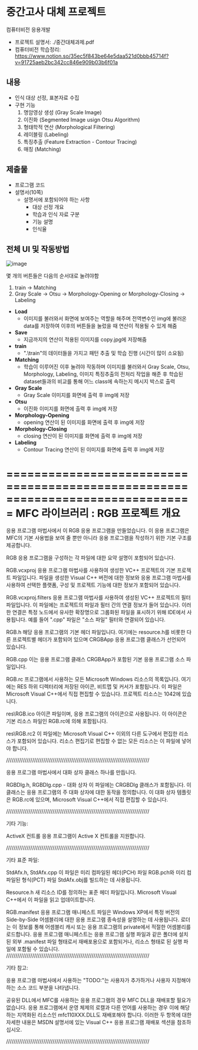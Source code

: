 # 중간고사 대체 프로젝트
컴퓨터비전 응용개발

- 프로젝트 설명서: ./중간대체과제.pdf
- 컴퓨터비전 학습정리: https://www.notion.so/35ec5f843be64e5daa521d0bbb45714f?v=91725aeb2bc342cc846e909b03b6f01a
## 내용
- 인식 대상 선정, 표본자료 수집
- 구현 기능
	1. 명암영상 생성 (Gray Scale Image)
	2. 이진화 (Segmented Image usign Otsu Algorithm)
	3. 형태학적 연산 (Morphological Filtering)
	4. 레이블링 (Labeling)
	5. 특징추출 (Feature Extraction - Contour Tracing)
	6. 매칭 (Matching)
## 제출물
- 프로그램 코드
- 설명서(10쪽)
	- 설명서에 포함되어야 하는 사항
		- 대상 선정 개요
		- 학습과 인식 자료 구분
		- 기능 설명
		- 인식율
## 전체 UI 및 작동방법
![image](https://user-images.githubusercontent.com/19266698/120075057-b363d580-c0da-11eb-8a4c-3e174bfb932d.png)

몇 개의 버튼들은 다음의 순서대로 눌려야함
1. train -> Matching
2. Gray Scale -> Otsu -> Morphology-Opening or Morphology-Closing -> Labeling

- **Load**
	- 이미지를 불러와서 화면에 보여주는 역할을 해주며 전역변수인 img에 불러온 data를 저장하여 이후의 버튼들을 눌렀을 때 연산이 적용될 수 있게 해줌
- **Save**
	- 지금까지의 연산이 적용된 이미지를 copy.jpg에 저장해줌
- **train**
	- ".\\train"의 데이터들을 가지고 패턴 추출 및 학습 진행 (시간이 많이 소요됨)
- **Matching**
	- 학습이 이루어진 이후 눌려야 작동하며 이미지를 불러와서 Gray Scale, Otsu, Morphology, Labeling, 이미지 특징추출의 전처리 작업을 해준 후 학습된 dataset들과의 비교를 통해 어느 class에 속하는지 메시지 박스로 출력
- **Gray Scale**
	- Gray Scale 이미지를 화면에 출력 후 img에 저장
- **Otsu**
	- 이진화 이미지를 화면에 출력 후 img에 저장
- **Morphology-Opening**
	- opening 연산이 된 이미지를 화면에 출력 후 img에 저장
- **Morphology-Closing**
	- closing 연산이 된 이미지를 화면에 출력 후 img에 저장
- **Labeling**
	- Contour Tracing 연산이 된 이미지를 화면에 출력 후 img에 저장


===============================================================================
    MFC 라이브러리 : RGB 프로젝트 개요
===============================================================================

응용 프로그램 마법사에서 이 RGB 응용 프로그램을 만들었습니다. 이 응용 프로그램은 MFC의 기본 사용법을 보여 줄 뿐만 아니라 응용 프로그램을 작성하기 위한 기본 구조를 제공합니다.

RGB 응용 프로그램을 구성하는 각 파일에 대한
요약 설명이 포함되어 있습니다.

RGB.vcxproj
    응용 프로그램 마법사를 사용하여 생성한 VC++ 프로젝트의 기본 프로젝트 파일입니다. 파일을 생성한 Visual C++ 버전에 대한 정보와 응용 프로그램 마법사를 사용하여 선택한 플랫폼, 구성 및 프로젝트 기능에 대한 정보가 포함되어 있습니다.

RGB.vcxproj.filters
    응용 프로그램 마법사를 사용하여 생성된 VC++ 프로젝트의 필터 파일입니다. 이 파일에는 프로젝트의 파일과 필터 간의 연결 정보가 들어 있습니다. 이러한 연결은 특정 노드에서 유사한 확장명으로 그룹화된 파일을 표시하기 위해 IDE에서 사용됩니다. 예를 들어 ".cpp" 파일은 "소스 파일" 필터와 연결되어 있습니다.

RGB.h
    해당 응용 프로그램의 기본 헤더 파일입니다.
    여기에는 resource.h를 비롯한 다른 프로젝트별 헤더가 포함되어 있으며 CRGBApp 응용 프로그램 클래스가 선언되어 있습니다.

RGB.cpp
    이는 응용 프로그램 클래스 CRGBApp가 포함된 기본 응용 프로그램 소스 파일입니다.

RGB.rc
    프로그램에서 사용하는 모든 Microsoft Windows 리소스의 목록입니다. 여기에는 RES 하위 디렉터리에 저장된 아이콘, 비트맵 및 커서가 포함됩니다. 이 파일은 Microsoft Visual C++에서 직접 편집할 수 있습니다. 프로젝트 리소스는 1042에 있습니다.

res\RGB.ico
    아이콘 파일이며, 응용 프로그램의 아이콘으로 사용됩니다. 이 아이콘은 기본 리소스 파일인 RGB.rc에 의해 포함됩니다.

res\RGB.rc2
    이 파일에는 Microsoft Visual C++ 이외의 다른 도구에서 편집한 리소스가 포함되어 있습니다. 리소스 편집기로 편집할 수 없는 모든 리소스는 이 파일에 넣어야 합니다.


/////////////////////////////////////////////////////////////////////////////

응용 프로그램 마법사에서 대화 상자 클래스 하나를 만듭니다.

RGBDlg.h, RGBDlg.cpp - 대화 상자
    이 파일에는 CRGBDlg 클래스가 포함됩니다. 이 클래스는 응용 프로그램의 주 대화 상자에 대한 동작을 정의합니다. 이 대화 상자 템플릿은 RGB.rc에 있으며, Microsoft Visual C++에서 직접 편집할 수 있습니다.

/////////////////////////////////////////////////////////////////////////////

기타 기능:

ActiveX 컨트롤
    응용 프로그램이 Active X 컨트롤을 지원합니다.

/////////////////////////////////////////////////////////////////////////////

기타 표준 파일:

StdAfx.h, StdAfx.cpp
    이 파일은 미리 컴파일된 헤더(PCH) 파일 RGB.pch와 미리 컴파일된 형식(PCT) 파일 StdAfx.obj를 빌드하는 데 사용됩니다.

Resource.h
    새 리소스 ID를 정의하는 표준 헤더 파일입니다. Microsoft Visual C++에서 이 파일을 읽고 업데이트합니다.

RGB.manifest
	응용 프로그램 매니페스트 파일은 Windows XP에서 특정 버전의 Side-by-Side 어셈블리에 대한 응용 프로그램 종속성을 설명하는 데 사용됩니다. 로더는 이 정보를 통해 어셈블리 캐시 또는 응용 프로그램의 private에서 적절한 어셈블리를 로드합니다. 응용 프로그램 매니페스트는 응용 프로그램 실행 파일과 같은 폴더에 설치된 외부 .manifest 파일 형태로서 재배포용으로 포함되거나, 리소스 형태로 된 실행 파일에 포함될 수 있습니다.
/////////////////////////////////////////////////////////////////////////////

기타 참고:

응용 프로그램 마법사에서 사용하는 "TODO:"는 사용자가 추가하거나 사용자 지정해야 하는 소스 코드 부분을 나타냅니다.

공유된 DLL에서 MFC를 사용하는 응용 프로그램의 경우 MFC DLL을 재배포할 필요가 없습니다. 응용 프로그램에서 운영 체제의 로캘과 다른 언어를 사용하는 경우 이에 해당하는 지역화된 리소스인 mfc110XXX.DLL도 재배포해야 합니다.
이러한 두 항목에 대한 자세한 내용은 MSDN 설명서에 있는 Visual C++ 응용 프로그램 재배포 섹션을 참조하십시오.

/////////////////////////////////////////////////////////////////////////////
